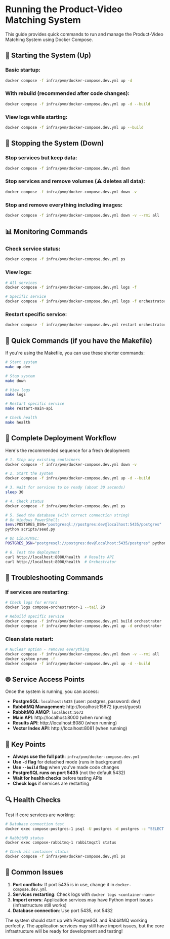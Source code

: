 # Running the Product-Video Matching System

This guide provides quick commands to run and manage the Product-Video Matching System using Docker Compose.

## 🚀 **Starting the System (Up)**

### Basic startup:
```bash
docker compose -f infra/pvm/docker-compose.dev.yml up -d
```

### With rebuild (recommended after code changes):
```bash
docker compose -f infra/pvm/docker-compose.dev.yml up -d --build
```

### View logs while starting:
```bash
docker compose -f infra/pvm/docker-compose.dev.yml up --build
```

## 🛑 **Stopping the System (Down)**

### Stop services but keep data:
```bash
docker compose -f infra/pvm/docker-compose.dev.yml down
```

### Stop services and remove volumes (⚠️ **deletes all data**):
```bash
docker compose -f infra/pvm/docker-compose.dev.yml down -v
```

### Stop and remove everything including images:
```bash
docker compose -f infra/pvm/docker-compose.dev.yml down -v --rmi all
```

## 📊 **Monitoring Commands**

### Check service status:
```bash
docker compose -f infra/pvm/docker-compose.dev.yml ps
```

### View logs:
```bash
# All services
docker compose -f infra/pvm/docker-compose.dev.yml logs -f

# Specific service
docker compose -f infra/pvm/docker-compose.dev.yml logs -f orchestrator
```

### Restart specific service:
```bash
docker compose -f infra/pvm/docker-compose.dev.yml restart orchestrator
```

## 🎯 **Quick Commands (if you have the Makefile)**

If you're using the Makefile, you can use these shorter commands:

```bash
# Start system
make up-dev

# Stop system
make down

# View logs
make logs

# Restart specific service
make restart-main-api

# Check health
make health
```

## 🔧 **Complete Deployment Workflow**

Here's the recommended sequence for a fresh deployment:

```bash
# 1. Stop any existing containers
docker compose -f infra/pvm/docker-compose.dev.yml down -v

# 2. Start the system
docker compose -f infra/pvm/docker-compose.dev.yml up -d --build

# 3. Wait for services to be ready (about 30 seconds)
sleep 30

# 4. Check status
docker compose -f infra/pvm/docker-compose.dev.yml ps

# 5. Seed the database (with correct connection string)
# On Windows PowerShell:
$env:POSTGRES_DSN="postgresql://postgres:dev@localhost:5435/postgres"
python scripts/seed.py

# On Linux/Mac:
POSTGRES_DSN="postgresql://postgres:dev@localhost:5435/postgres" python scripts/seed.py

# 6. Test the deployment
curl http://localhost:8080/health  # Results API
curl http://localhost:8000/health  # Orchestrator
```

## 🐛 **Troubleshooting Commands**

### If services are restarting:
```bash
# Check logs for errors
docker logs compose-orchestrator-1 --tail 20

# Rebuild specific service
docker compose -f infra/pvm/docker-compose.dev.yml build orchestrator
docker compose -f infra/pvm/docker-compose.dev.yml up -d orchestrator
```

### Clean slate restart:
```bash
# Nuclear option - removes everything
docker compose -f infra/pvm/docker-compose.dev.yml down -v --rmi all
docker system prune -f
docker compose -f infra/pvm/docker-compose.dev.yml up -d --build
```

## 🌐 **Service Access Points**

Once the system is running, you can access:

- **PostgreSQL**: `localhost:5435` (user: postgres, password: dev)
- **RabbitMQ Management**: http://localhost:15672 (guest/guest)
- **RabbitMQ AMQP**: `localhost:5672`
- **Main API**: http://localhost:8000 (when running)
- **Results API**: http://localhost:8080 (when running)
- **Vector Index API**: http://localhost:8081 (when running)

## 📝 **Key Points**

- **Always use the full path**: `infra/pvm/docker-compose.dev.yml`
- **Use `-d` flag** for detached mode (runs in background)
- **Use `--build` flag** when you've made code changes
- **PostgreSQL runs on port 5435** (not the default 5432)
- **Wait for health checks** before testing APIs
- **Check logs** if services are restarting

## 🔍 **Health Checks**

Test if core services are working:

```bash
# Database connection test
docker exec compose-postgres-1 psql -U postgres -d postgres -c "SELECT 1;"

# RabbitMQ status
docker exec compose-rabbitmq-1 rabbitmqctl status

# Check all container status
docker compose -f infra/pvm/docker-compose.dev.yml ps
```

## 🚨 **Common Issues**

1. **Port conflicts**: If port 5435 is in use, change it in `docker-compose.dev.yml`
2. **Services restarting**: Check logs with `docker logs <container-name>`
3. **Import errors**: Application services may have Python import issues (infrastructure still works)
4. **Database connection**: Use port 5435, not 5432

The system should start up with PostgreSQL and RabbitMQ working perfectly. The application services may still have import issues, but the core infrastructure will be ready for development and testing!